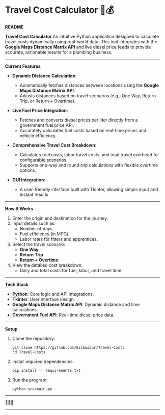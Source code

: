 # Travel Cost Calculator 🚗💰

**README**

**Travel Cost Calculator**
An intuitive Python application designed to calculate travel costs dynamically using real-world data. This tool integrates with the **Google Maps Distance Matrix API** and live diesel price feeds to provide accurate, actionable results for a plumbing business.

---

**Current Features**
- **Dynamic Distance Calculation**:
   - Automatically fetches distances between locations using the **Google Maps Distance Matrix API**.
   - Adjusts distances based on travel scenarios (e.g., One Way, Return Trip, or Return + Overtime).

- **Live Fuel Price Integration**:
   - Fetches and converts diesel prices per liter directly from a government fuel price API.
   - Accurately calculates fuel costs based on real-time prices and vehicle efficiency.

- **Comprehensive Travel Cost Breakdown**:
   - Calculates fuel costs, labor travel costs, and total travel overhead for configurable scenarios.
   - Supports one-way and round-trip calculations with flexible overtime options.

- **GUI Integration**:
   - A user-friendly interface built with Tkinter, allowing simple input and instant results.

---

**How It Works**
1. Enter the origin and destination for the journey.
2. Input details such as:
   - Number of days.
   - Fuel efficiency (in MPG).
   - Labor rates for fitters and apprentices.
3. Select the travel scenario:
   - **One Way**
   - **Return Trip**
   - **Return + Overtime**
4. View the detailed cost breakdown:
   - Daily and total costs for fuel, labor, and travel time.

---

**Tech Stack**
- **Python**: Core logic and API integrations.
- **Tkinter**: User interface design.
- **Google Maps Distance Matrix API**: Dynamic distance and time calculations.
- **Government Fuel API**: Real-time diesel price data.

---

**Setup**
1. Clone the repository:
   ```bash
   git clone https://github.com/Bilbusaur/Travel-Costs
   cd Travel-Costs
   ```
2. Install required dependencies:
   ```bash
   pip install -r requirements.txt
   ```
3. Run the program:
   ```bash
   python src/main.py
   ```

---

🐒🔥✨

---


